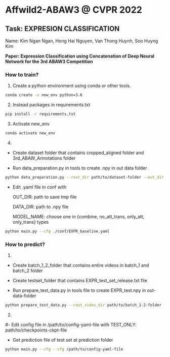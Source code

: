 
#  Affwild2-ABAW3 @ CVPR 2022
## Task: EXPRESION CLASSIFICATION

Name: Kim Ngan Ngan, Hong Hai Nguyen, Van Thong Huynh, Soo Huyng Kim

**Paper: Expression Classification using Concatenation of Deep Neural Network for the 3rd ABAW3 Competition**

### How to train?

1. Create a python environment using conda or other tools.
```bash
conda create -n new_env python=3.6
```
2. Instead packages in requirements.txt
```bash
pip install -r requirements.txt
```
3. Activate new_env
```bash
conda activate new_env
```
4.
- Create dataset folder that contains cropped_aligned folder and 3rd_ABAW_Annotations folder

- Run data_preparation.py in tools to create .npy in out data folder
```bash
python data_preparation.py --root_dir path/to/dataset-folder --out_dir path/to/out-data-folder
```
- Edit .yaml file in conf with

    OUT_DIR: path to save tmp file

    DATA_DIR: path to .npy file

    MODEL_NAME: choose one in {combine, no_att_trans, only_att, only_trans} types
```bash
python main.py --cfg ./conf/EXPR_baseline.yaml
```

### How to predict?

1.
- Create batch_1_2_folder that contains entire videos in batch_1 and batch_2 folder

- Create testset_folder that contains EXPR_test_set_release.txt file

- Run prepare_test_data.py in tools file to create EXPR_test.npy in out-data-folder
```bash
python prepare_test_data.py --root_video_dir path/to/batch_1-2-folder --dataset_dir path/to/out-data-folder
```
2.
#- Edit config file in /path/to/config-yaml-file with TEST_ONLY:  path/to/checkpoints-ckpt-file

- Get prediction file of test set at prediction folder
```bash
python main.py --cfg --cfg /path/to/config-yaml-file
```

